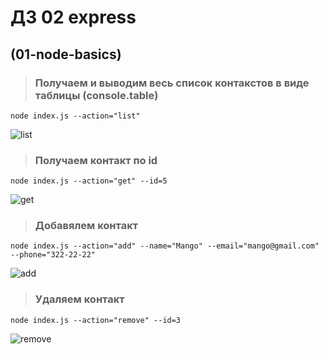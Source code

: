 # ДЗ 02 express

## (01-node-basics)

> ### Получаем и выводим весь список контакстов в виде таблицы (console.table)
```
node index.js --action="list"
```
![list](https://i.ibb.co/rFDHXmX/list.jpg)

> ### Получаем контакт по id
```
node index.js --action="get" --id=5
```
![get](https://i.ibb.co/g7W1JgX/get.jpg)

> ### Добавялем контакт

```
node index.js --action="add" --name="Mango" --email="mango@gmail.com" --phone="322-22-22"
```
![add](https://i.ibb.co/VWFGHLK/add.jpg)

> ### Удаляем контакт
```
node index.js --action="remove" --id=3
```
![remove](https://i.ibb.co/SrTJdXJ/rem.jpg)

